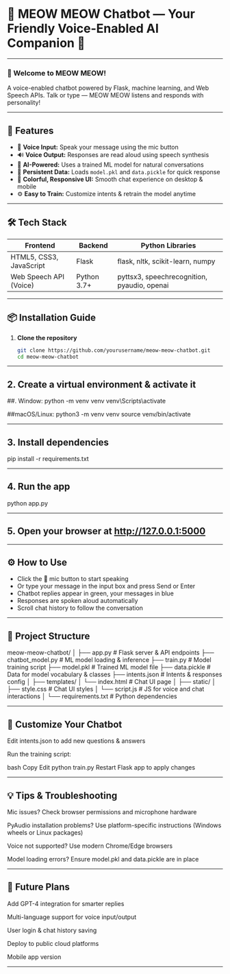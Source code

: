 # 🐾 MEOW MEOW Chatbot — Your Friendly Voice-Enabled AI Companion 🤖

---

### 🎉 Welcome to MEOW MEOW!  
A voice-enabled chatbot powered by Flask, machine learning, and Web Speech APIs. Talk or type — MEOW MEOW listens and responds with personality!

---

## 🚀 Features

- 🎤 **Voice Input:** Speak your message using the mic button  
- 🔊 **Voice Output:** Responses are read aloud using speech synthesis  
- 🤖 **AI-Powered:** Uses a trained ML model for natural conversations  
- 💾 **Persistent Data:** Loads `model.pkl` and `data.pickle` for quick response  
- 🎨 **Colorful, Responsive UI:** Smooth chat experience on desktop & mobile  
- ⚙️ **Easy to Train:** Customize intents & retrain the model anytime

---

## 🛠️ Tech Stack

| Frontend               | Backend          | Python Libraries                             |
|------------------------|------------------|---------------------------------------------|
| HTML5, CSS3, JavaScript| Flask            | flask, nltk, scikit-learn, numpy            |
| Web Speech API (Voice) | Python 3.7+      | pyttsx3, speechrecognition, pyaudio, openai |

---

## 📦 Installation Guide

1. **Clone the repository**  
   ```bash
   git clone https://github.com/yourusername/meow-meow-chatbot.git
   cd meow-meow-chatbot

----
## 2. Create a virtual environment & activate it
##. Window: 
python -m venv venv
venv\Scripts\activate

##macOS/Linux:
python3 -m venv venv
source venv/bin/activate

----

## 3. Install dependencies
pip install -r requirements.txt

----

## 4. Run the app
python app.py

----

## 5. Open your browser at http://127.0.0.1:5000

---- 

 ## ⚙️ How to Use

- Click the 🎤 mic button to start speaking
- Or type your message in the input box and press Send or Enter
- Chatbot replies appear in green, your messages in blue
- Responses are spoken aloud automatically
- Scroll chat history to follow the conversation

----

## 🧩 Project Structure

meow-meow-chatbot/
│
├── app.py                # Flask server & API endpoints
├── chatbot_model.py      # ML model loading & inference
├── train.py              # Model training script
├── model.pkl             # Trained ML model file
├── data.pickle           # Data for model vocabulary & classes
├── intents.json          # Intents & responses config
│
├── templates/
│   └── index.html        # Chat UI page
│
├── static/
│   ├── style.css         # Chat UI styles
│   └── script.js         # JS for voice and chat interactions
│
└── requirements.txt      # Python dependencies

----

## 🎨 Customize Your Chatbot
Edit intents.json to add new questions & answers

Run the training script:

bash
Copy
Edit
python train.py
Restart Flask app to apply changes

---- 

## 💡 Tips & Troubleshooting
Mic issues? Check browser permissions and microphone hardware

PyAudio installation problems? Use platform-specific instructions (Windows wheels or Linux packages)

Voice not supported? Use modern Chrome/Edge browsers

Model loading errors? Ensure model.pkl and data.pickle are in place

----

## 🔮 Future Plans
Add GPT-4 integration for smarter replies

Multi-language support for voice input/output

User login & chat history saving

Deploy to public cloud platforms

Mobile app version

----
